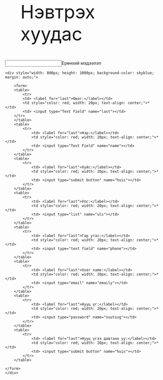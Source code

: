 <!DOCTYPE html>
<html lang="en">
<head>
    <meta charset="UTF-8">
    <meta name="viewport" content="width=device-width, initial-scale=1.0">
    <title>Document</title>
</head>
<body>
    <div style=" border: 2px; border-color: blue; padding: 50px; font-size: 60px; ">Нэвтрэх хуудас</div>
    <form>
    <input type="lebel">Ерөнхий мэдээлэл
    </form>

    <div style="width: 800px; height: 1000px; background-color: skyblue; margin: auto;">

        <form>
        <table>
            <tr>
            <td> <label for="last">Овог:</label></td>
            <td style="color: red; width: 20px; text-align: center;">*</td>
            <td> <input type="Text Field" name="last"></td>
        </tr>
        </table>
        <table>
            <tr>
                <td> <label for="last">Нэр:</label></td>
                <td style="color: red; width: 20px; text-align: center;">*</td>
                <td> <input type="Text Field" name="name"></td>
            </tr> 
        </table>
        <table>
            <tr>
                <td> <label for="last">Хүйс:</label></td>
                <td style="color: red; width: 20px; text-align: center;">*</td>
                <td> <input type="submit button" name="huis"></td>
            </tr> 
        </table>
        <table>
            <tr>
                <td> <label for="last">Улс:</label></td>
                <td style="color: red; width: 20px; text-align: center;">*</td>
                <td> <input type="list" name="uls"></td>
            </tr> 
        </table>
        <table>
            <tr>
                <td> <label for="last">Гар утас:</label></td>
                <td style="color: red; width: 20px; text-align: center;">*</td>
                <td> <input type="text field" name="phone"></td>
            </tr> 
        </table>
        <table>
            <tr>
                <td> <label for="last">User name:</label></td>
                <td style="color: red; width: 20px; text-align: center;">*</td>
                <td> <input type="email" name="emaily"></td>
            </tr> 
        </table>
        <table>
            <tr>
                <td> <label for="last">Нууц үг:</label></td>
                <td style="color: red; width: 20px; text-align: center;">*</td>
                <td> <input type="password" name="nuutsug"></td>
            </tr> 
        </table>
        <table>
            <tr>
                <td> <label for="last">Нууц үгээ давтана уу:</label></td>
                <td style="color: red; width: 20px; text-align: center;">*</td>
                <td> <input type="submit button" name="huis"></td>
            </tr> 
        </table>

    </form>
    </div>
</body>
</html>
